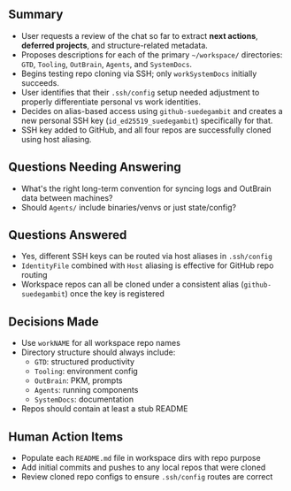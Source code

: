 ## Summary
- User requests a review of the chat so far to extract **next actions**, **deferred projects**, and structure-related metadata.
- Proposes descriptions for each of the primary `~/workspace/` directories: `GTD`, `Tooling`, `OutBrain`, `Agents`, and `SystemDocs`.
- Begins testing repo cloning via SSH; only `workSystemDocs` initially succeeds.
- User identifies that their `.ssh/config` setup needed adjustment to properly differentiate personal vs work identities.
- Decides on alias-based access using `github-suedegambit` and creates a new personal SSH key (`id_ed25519_suedegambit`) specifically for that.
- SSH key added to GitHub, and all four repos are successfully cloned using host aliasing.

## Questions Needing Answering
- What's the right long-term convention for syncing logs and OutBrain data between machines?
- Should `Agents/` include binaries/venvs or just state/config?

## Questions Answered
- Yes, different SSH keys can be routed via host aliases in `.ssh/config`
- `IdentityFile` combined with `Host` aliasing is effective for GitHub repo routing
- Workspace repos can all be cloned under a consistent alias (`github-suedegambit`) once the key is registered

## Decisions Made
- Use `workNAME` for all workspace repo names
- Directory structure should always include:
  - `GTD`: structured productivity
  - `Tooling`: environment config
  - `OutBrain`: PKM, prompts
  - `Agents`: running components
  - `SystemDocs`: documentation
- Repos should contain at least a stub README

## Human Action Items
- Populate each `README.md` file in workspace dirs with repo purpose
- Add initial commits and pushes to any local repos that were cloned
- Review cloned repo configs to ensure `.ssh/config` routes are correct 